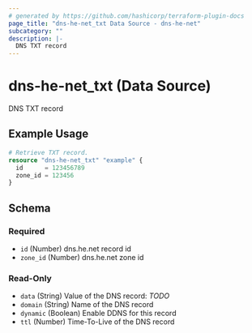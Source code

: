 ```yaml
---
# generated by https://github.com/hashicorp/terraform-plugin-docs
page_title: "dns-he-net_txt Data Source - dns-he-net"
subcategory: ""
description: |-
  DNS TXT record
---
```


# dns-he-net_txt (Data Source)

DNS TXT record

## Example Usage

```terraform
# Retrieve TXT record.
resource "dns-he-net_txt" "example" {
  id      = 123456789
  zone_id = 123456
}
```

<!-- schema generated by tfplugindocs -->
## Schema

### Required

- `id` (Number) dns.he.net record id
- `zone_id` (Number) dns.he.net zone id

### Read-Only

- `data` (String) Value of the DNS record: *TODO*
- `domain` (String) Name of the DNS record
- `dynamic` (Boolean) Enable DDNS for this record
- `ttl` (Number) Time-To-Live of the DNS record
